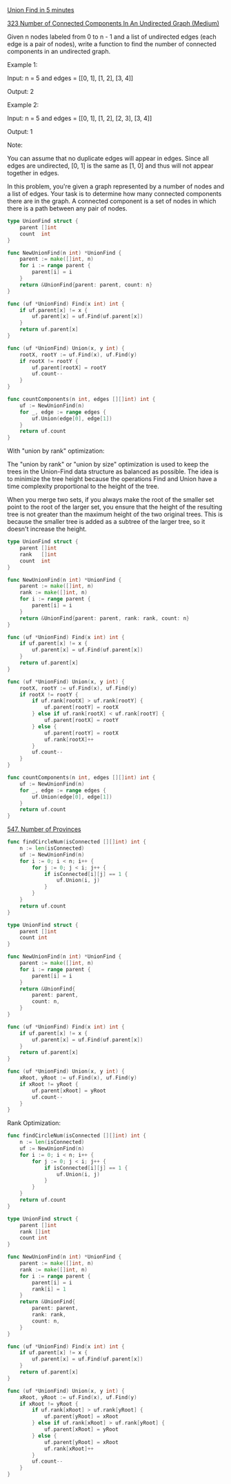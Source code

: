 [Union Find in 5 minutes](https://www.youtube.com/watch?v=ayW5B2W9hfo&ab_channel=PotatoCoders)

[323 Number of Connected Components In An Undirected Graph (Medium)](https://leetcode.com/problems/number-of-connected-components-in-an-undirected-graph/)

Given n nodes labeled from 0 to n - 1 and a list of undirected edges (each edge is a pair of nodes), write a function to find the number of connected components in an undirected graph.

Example 1:

Input: n = 5 and edges = [[0, 1], [1, 2], [3, 4]]

Output: 2

Example 2:

Input: n = 5 and edges = [[0, 1], [1, 2], [2, 3], [3, 4]]

Output: 1

Note:

You can assume that no duplicate edges will appear in edges. Since all edges are undirected, [0, 1] is the same as [1, 0] and thus will not appear together in edges.

In this problem, you're given a graph represented by a number of nodes and a list of edges. Your task is to determine how many connected components there are in the graph. A connected component is a set of nodes in which there is a path between any pair of nodes.

```go
type UnionFind struct {
    parent []int
    count  int
}

func NewUnionFind(n int) *UnionFind {
    parent := make([]int, n)
    for i := range parent {
        parent[i] = i
    }
    return &UnionFind{parent: parent, count: n}
}

func (uf *UnionFind) Find(x int) int {
    if uf.parent[x] != x {
        uf.parent[x] = uf.Find(uf.parent[x])
    }
    return uf.parent[x]
}

func (uf *UnionFind) Union(x, y int) {
    rootX, rootY := uf.Find(x), uf.Find(y)
    if rootX != rootY {
        uf.parent[rootX] = rootY
        uf.count--
    }
}

func countComponents(n int, edges [][]int) int {
    uf := NewUnionFind(n)
    for _, edge := range edges {
        uf.Union(edge[0], edge[1])
    }
    return uf.count
}
```

With "union by rank" optimization:

The "union by rank" or "union by size" optimization is used to keep the trees in the Union-Find data structure as balanced as possible. The idea is to minimize the tree height because the operations Find and Union have a time complexity proportional to the height of the tree.

When you merge two sets, if you always make the root of the smaller set point to the root of the larger set, you ensure that the height of the resulting tree is not greater than the maximum height of the two original trees. This is because the smaller tree is added as a subtree of the larger tree, so it doesn't increase the height.

```go
type UnionFind struct {
    parent []int
    rank   []int
    count  int
}

func NewUnionFind(n int) *UnionFind {
    parent := make([]int, n)
    rank := make([]int, n)
    for i := range parent {
        parent[i] = i
    }
    return &UnionFind{parent: parent, rank: rank, count: n}
}

func (uf *UnionFind) Find(x int) int {
    if uf.parent[x] != x {
        uf.parent[x] = uf.Find(uf.parent[x])
    }
    return uf.parent[x]
}

func (uf *UnionFind) Union(x, y int) {
    rootX, rootY := uf.Find(x), uf.Find(y)
    if rootX != rootY {
        if uf.rank[rootX] > uf.rank[rootY] {
            uf.parent[rootY] = rootX
        } else if uf.rank[rootX] < uf.rank[rootY] {
            uf.parent[rootX] = rootY
        } else {
            uf.parent[rootY] = rootX
            uf.rank[rootX]++
        }
        uf.count--
    }
}

func countComponents(n int, edges [][]int) int {
    uf := NewUnionFind(n)
    for _, edge := range edges {
        uf.Union(edge[0], edge[1])
    }
    return uf.count
}
```

[547. Number of Provinces](https://leetcode.com/problems/number-of-provinces/description/)

```go
func findCircleNum(isConnected [][]int) int {
    n := len(isConnected)
    uf := NewUnionFind(n)
    for i := 0; i < n; i++ {
        for j := 0; j < i; j++ {
            if isConnected[i][j] == 1 {
                uf.Union(i, j)
            }
        }
    }
    return uf.count
}

type UnionFind struct {
    parent []int
    count int
}

func NewUnionFind(n int) *UnionFind {
    parent := make([]int, n)
    for i := range parent {
        parent[i] = i
    }
    return &UnionFind{
        parent: parent,
        count: n,
    }
}

func (uf *UnionFind) Find(x int) int {
    if uf.parent[x] != x {
        uf.parent[x] = uf.Find(uf.parent[x])
    }
    return uf.parent[x]
}

func (uf *UnionFind) Union(x, y int) {
    xRoot, yRoot := uf.Find(x), uf.Find(y)
    if xRoot != yRoot {
        uf.parent[xRoot] = yRoot
        uf.count--
    }
}
```

Rank Optimization:

```go
func findCircleNum(isConnected [][]int) int {
    n := len(isConnected)
    uf := NewUnionFind(n)
    for i := 0; i < n; i++ {
        for j := 0; j < i; j++ {
            if isConnected[i][j] == 1 {
                uf.Union(i, j)
            }
        }
    }
    return uf.count
}

type UnionFind struct {
    parent []int
    rank []int
    count int
}

func NewUnionFind(n int) *UnionFind {
    parent := make([]int, n)
    rank := make([]int, n)
    for i := range parent {
        parent[i] = i
        rank[i] = 1
    }
    return &UnionFind{
        parent: parent,
        rank: rank,
        count: n,
    }
}

func (uf *UnionFind) Find(x int) int {
    if uf.parent[x] != x {
        uf.parent[x] = uf.Find(uf.parent[x])
    }
    return uf.parent[x]
}

func (uf *UnionFind) Union(x, y int) {
    xRoot, yRoot := uf.Find(x), uf.Find(y)
    if xRoot != yRoot {
        if uf.rank[xRoot] > uf.rank[yRoot] {
            uf.parent[yRoot] = xRoot
        } else if uf.rank[xRoot] > uf.rank[yRoot] {
            uf.parent[xRoot] = yRoot
        } else {
            uf.parent[yRoot] = xRoot
            uf.rank[xRoot]++
        }
        uf.count--
    }
}
```
